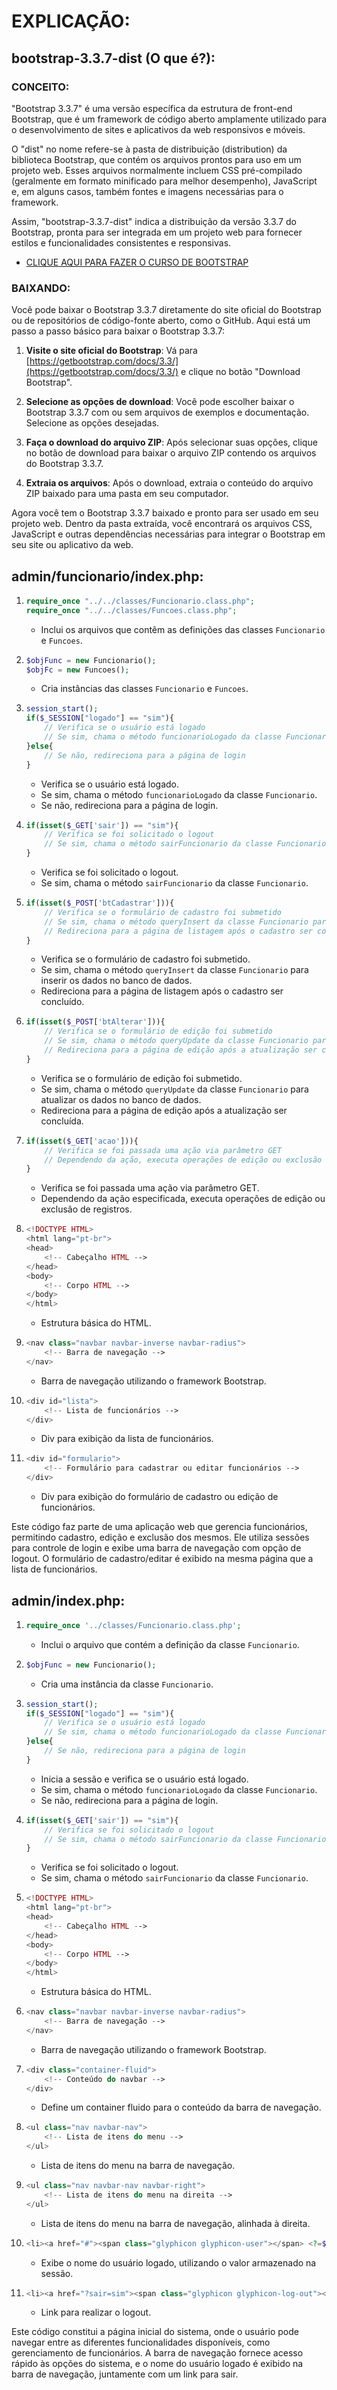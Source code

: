 # EXPLICAÇÃO:
## bootstrap-3.3.7-dist (O que é?):
### CONCEITO:
"Bootstrap 3.3.7" é uma versão específica da estrutura de front-end Bootstrap, que é um framework de código aberto amplamente utilizado para o desenvolvimento de sites e aplicativos da web responsivos e móveis. 

O "dist" no nome refere-se à pasta de distribuição (distribution) da biblioteca Bootstrap, que contém os arquivos prontos para uso em um projeto web. Esses arquivos normalmente incluem CSS pré-compilado (geralmente em formato minificado para melhor desempenho), JavaScript e, em alguns casos, também fontes e imagens necessárias para o framework.

Assim, "bootstrap-3.3.7-dist" indica a distribuição da versão 3.3.7 do Bootstrap, pronta para ser integrada em um projeto web para fornecer estilos e funcionalidades consistentes e responsivas.

* [CLIQUE AQUI PARA FAZER O CURSO DE BOOTSTRAP](https://github.com/VILHALVA/CURSO-DE-BOOTSTRAP)

### BAIXANDO:
Você pode baixar o Bootstrap 3.3.7 diretamente do site oficial do Bootstrap ou de repositórios de código-fonte aberto, como o GitHub. Aqui está um passo a passo básico para baixar o Bootstrap 3.3.7:

1. **Visite o site oficial do Bootstrap**: Vá para [https://getbootstrap.com/docs/3.3/](https://getbootstrap.com/docs/3.3/) e clique no botão "Download Bootstrap".

2. **Selecione as opções de download**: Você pode escolher baixar o Bootstrap 3.3.7 com ou sem arquivos de exemplos e documentação. Selecione as opções desejadas.

3. **Faça o download do arquivo ZIP**: Após selecionar suas opções, clique no botão de download para baixar o arquivo ZIP contendo os arquivos do Bootstrap 3.3.7.

4. **Extraia os arquivos**: Após o download, extraia o conteúdo do arquivo ZIP baixado para uma pasta em seu computador.

Agora você tem o Bootstrap 3.3.7 baixado e pronto para ser usado em seu projeto web. Dentro da pasta extraída, você encontrará os arquivos CSS, JavaScript e outras dependências necessárias para integrar o Bootstrap em seu site ou aplicativo da web.

## admin/funcionario/index.php:
1. ```php
   require_once "../../classes/Funcionario.class.php";
   require_once "../../classes/Funcoes.class.php";
   ```
   - Inclui os arquivos que contêm as definições das classes `Funcionario` e `Funcoes`.

2. ```php
   $objFunc = new Funcionario();
   $objFc = new Funcoes();
   ```
   - Cria instâncias das classes `Funcionario` e `Funcoes`.

3. ```php
   session_start();
   if($_SESSION["logado"] == "sim"){
       // Verifica se o usuário está logado
       // Se sim, chama o método funcionarioLogado da classe Funcionario
   }else{
       // Se não, redireciona para a página de login
   }
   ```
   - Verifica se o usuário está logado.
   - Se sim, chama o método `funcionarioLogado` da classe `Funcionario`.
   - Se não, redireciona para a página de login.

4. ```php
   if(isset($_GET['sair']) == "sim"){
       // Verifica se foi solicitado o logout
       // Se sim, chama o método sairFuncionario da classe Funcionario
   }
   ```
   - Verifica se foi solicitado o logout.
   - Se sim, chama o método `sairFuncionario` da classe `Funcionario`.

5. ```php
   if(isset($_POST['btCadastrar'])){
       // Verifica se o formulário de cadastro foi submetido
       // Se sim, chama o método queryInsert da classe Funcionario para inserir os dados no banco de dados
       // Redireciona para a página de listagem após o cadastro ser concluído
   }
   ```
   - Verifica se o formulário de cadastro foi submetido.
   - Se sim, chama o método `queryInsert` da classe `Funcionario` para inserir os dados no banco de dados.
   - Redireciona para a página de listagem após o cadastro ser concluído.

6. ```php
   if(isset($_POST['btAlterar'])){
       // Verifica se o formulário de edição foi submetido
       // Se sim, chama o método queryUpdate da classe Funcionario para atualizar os dados no banco de dados
       // Redireciona para a página de edição após a atualização ser concluída
   }
   ```
   - Verifica se o formulário de edição foi submetido.
   - Se sim, chama o método `queryUpdate` da classe `Funcionario` para atualizar os dados no banco de dados.
   - Redireciona para a página de edição após a atualização ser concluída.

7. ```php
   if(isset($_GET['acao'])){
       // Verifica se foi passada uma ação via parâmetro GET
       // Dependendo da ação, executa operações de edição ou exclusão
   }
   ```
   - Verifica se foi passada uma ação via parâmetro GET.
   - Dependendo da ação especificada, executa operações de edição ou exclusão de registros.

8. ```php
   <!DOCTYPE HTML>
   <html lang="pt-br">
   <head>
       <!-- Cabeçalho HTML -->
   </head>
   <body>
       <!-- Corpo HTML -->
   </body>
   </html>
   ```
   - Estrutura básica do HTML.

9. ```php
   <nav class="navbar navbar-inverse navbar-radius">
       <!-- Barra de navegação -->
   </nav>
   ```
   - Barra de navegação utilizando o framework Bootstrap.

10. ```php
    <div id="lista">
        <!-- Lista de funcionários -->
    </div>
    ```
    - Div para exibição da lista de funcionários.

11. ```php
    <div id="formulario">
        <!-- Formulário para cadastrar ou editar funcionários -->
    </div>
    ```
    - Div para exibição do formulário de cadastro ou edição de funcionários.

Este código faz parte de uma aplicação web que gerencia funcionários, permitindo cadastro, edição e exclusão dos mesmos. Ele utiliza sessões para controle de login e exibe uma barra de navegação com opção de logout. O formulário de cadastro/editar é exibido na mesma página que a lista de funcionários.

## admin/index.php:
1. ```php
   require_once '../classes/Funcionario.class.php';
   ```
   - Inclui o arquivo que contém a definição da classe `Funcionario`.

2. ```php
   $objFunc = new Funcionario();
   ```
   - Cria uma instância da classe `Funcionario`.

3. ```php
   session_start();
   if($_SESSION["logado"] == "sim"){
       // Verifica se o usuário está logado
       // Se sim, chama o método funcionarioLogado da classe Funcionario
   }else{
       // Se não, redireciona para a página de login
   }
   ```
   - Inicia a sessão e verifica se o usuário está logado.
   - Se sim, chama o método `funcionarioLogado` da classe `Funcionario`.
   - Se não, redireciona para a página de login.

4. ```php
   if(isset($_GET['sair']) == "sim"){
       // Verifica se foi solicitado o logout
       // Se sim, chama o método sairFuncionario da classe Funcionario
   }
   ```
   - Verifica se foi solicitado o logout.
   - Se sim, chama o método `sairFuncionario` da classe `Funcionario`.

5. ```php
   <!DOCTYPE HTML>
   <html lang="pt-br">
   <head>
       <!-- Cabeçalho HTML -->
   </head>
   <body>
       <!-- Corpo HTML -->
   </body>
   </html>
   ```
   - Estrutura básica do HTML.

6. ```php
   <nav class="navbar navbar-inverse navbar-radius">
       <!-- Barra de navegação -->
   </nav>
   ```
   - Barra de navegação utilizando o framework Bootstrap.

7. ```php
   <div class="container-fluid">
       <!-- Conteúdo do navbar -->
   </div>
   ```
   - Define um container fluido para o conteúdo da barra de navegação.

8. ```php
   <ul class="nav navbar-nav">
       <!-- Lista de itens do menu -->
   </ul>
   ```
   - Lista de itens do menu na barra de navegação.

9. ```php
   <ul class="nav navbar-nav navbar-right">
       <!-- Lista de itens do menu na direita -->
   </ul>
   ```
   - Lista de itens do menu na barra de navegação, alinhada à direita.

10. ```php
    <li><a href="#"><span class="glyphicon glyphicon-user"></span> <?=$_SESSION['nome']?></a></li>
    ```
    - Exibe o nome do usuário logado, utilizando o valor armazenado na sessão.

11. ```php
    <li><a href="?sair=sim"><span class="glyphicon glyphicon-log-out"></span> Sair</a></li>
    ```
    - Link para realizar o logout.

Este código constitui a página inicial do sistema, onde o usuário pode navegar entre as diferentes funcionalidades disponíveis, como gerenciamento de funcionários. A barra de navegação fornece acesso rápido às opções do sistema, e o nome do usuário logado é exibido na barra de navegação, juntamente com um link para sair.

